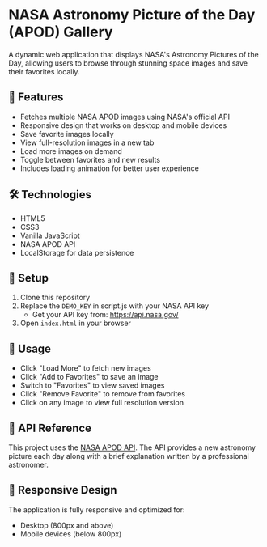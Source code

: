 # NASA Astronomy Picture of the Day (APOD) Gallery

A dynamic web application that displays NASA's Astronomy Pictures of the Day, allowing users to browse through stunning space images and save their favorites locally.

## 🚀 Features

- Fetches multiple NASA APOD images using NASA's official API
- Responsive design that works on desktop and mobile devices
- Save favorite images locally
- View full-resolution images in a new tab
- Load more images on demand
- Toggle between favorites and new results
- Includes loading animation for better user experience

## 🛠️ Technologies

- HTML5
- CSS3
- Vanilla JavaScript
- NASA APOD API
- LocalStorage for data persistence

## 🔧 Setup

1. Clone this repository
2. Replace the `DEMO_KEY` in script.js with your NASA API key
   - Get your API key from: https://api.nasa.gov/
3. Open `index.html` in your browser


## 📝 Usage

- Click "Load More" to fetch new images
- Click "Add to Favorites" to save an image
- Switch to "Favorites" to view saved images
- Click "Remove Favorite" to remove from favorites
- Click on any image to view full resolution version

## 🌟 API Reference

This project uses the [NASA APOD API](https://api.nasa.gov/). The API provides a new astronomy picture each day along with a brief explanation written by a professional astronomer.

## 📱 Responsive Design

The application is fully responsive and optimized for:
- Desktop (800px and above)
- Mobile devices (below 800px)

